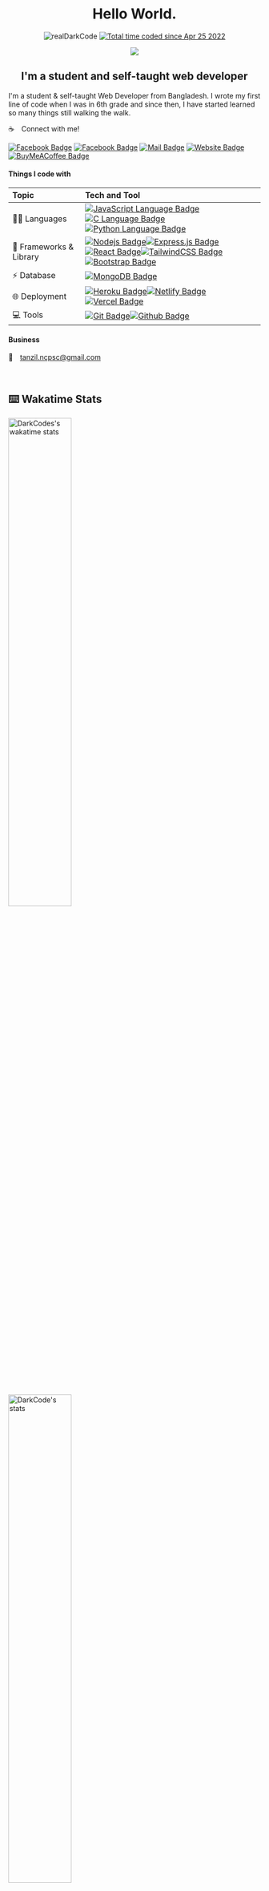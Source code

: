 <!-- Top Title  -->

<h1 align="center">Hello World.
 </h1>
<p align="center">
<img src="https://komarev.com/ghpvc/?username=realDarkcode&label=Profile%20views&color=blue&style=for-the-badge" alt="realDarkCode" /> 
<a href="https://wakatime.com/@94bc9a44-242d-4e17-85c7-077adc2edb4a"><img src="https://wakatime.com/badge/user/94bc9a44-242d-4e17-85c7-077adc2edb4a.svg?style=for-the-badge" alt="Total time coded since Apr 25 2022" /></a>
</p>
<!-- Cover Image -->
<p align="center" >
<img align="center" src="https://user-images.githubusercontent.com/55005374/95673501-37764680-0b66-11eb-8ee1-d4f4a2b285d9.gif" />
</p>

<!-- Intro  -->
<h2 align="center"> I'm a  student and self-taught web developer</h3>

<!-- short description -->
<p>I'm a student & self-taught Web Developer from Bangladesh. I wrote my first line of code when I was in 6th grade and since then, I have started learned so many things still walking the walk.

<!-- Contacts -->

☕&emsp;Connect with me!

[![Facebook Badge](https://img.shields.io/badge/Facebook-1877F2?style=for-the-badge&logo=facebook&logoColor=white)](https://facebook.com/lazyTanzil)
[![Facebook Badge](https://img.shields.io/badge/Instagram-E4405F?style=for-the-badge&logo=instagram&logoColor=white)](https://instagram.com/it.tanzil)
[![Mail Badge](https://img.shields.io/badge/Gmail-D14836?style=for-the-badge&logo=gmail&logoColor=white)](mailto:tanzil.ncpsc@gmail.com)
[![Website Badge](https://img.shields.io/badge/website-000000?style=for-the-badge&logo=About.me&logoColor=white)](https://realdarkcode.github.io)
[![BuyMeACoffee Badge](https://img.shields.io/badge/Buy_Me_A_Coffee-FFDD00?style=for-the-badge&logo=buy-me-a-coffee&logoColor=black)](https://www.buymeacoffee.com/realDarkCode)

<!-- Tools and tech -->

<h4>Things I code with </h4>

| Topic                             | Tech and Tool                                                                                                                                                                                                                                                                                                                                                                                                                                                                                                                                                                                                                                           |
| :-------------------------------- | :------------------------------------------------------------------------------------------------------------------------------------------------------------------------------------------------------------------------------------------------------------------------------------------------------------------------------------------------------------------------------------------------------------------------------------------------------------------------------------------------------------------------------------------------------------------------------------------------------------------------------------------------------ |
| 👨‍💻 Languages                      | [![JavaScript Language Badge](https://img.shields.io/badge/JavaScript-323330?style=for-the-badge&logo=javascript&logoColor=F7DF1E&labelColor=black)](#)[![C Language Badge](https://img.shields.io/badge/C-00599C?style=for-the-badge&logo=c&logoColor=white&)](#)[![Python Language Badge](https://img.shields.io/badge/Python-FFD43B?style=for-the-badge&logo=python&logoColor=blue&labelColor=black)](#)                                                                                                                                                                                                                                             |
| :rocket: Frameworks & Library     | [![Nodejs Badge](https://img.shields.io/badge/-Nodejs-3C873A?style=for-the-badge&labelColor=black&logo=node.js&logoColor=3C873A)](#)[![Express.js Badge](https://img.shields.io/badge/Express.js-000000?style=for-the-badge&logo=express&logoColor=white)](#)[![React Badge](https://img.shields.io/badge/-React-61DBFB?style=for-the-badge&labelColor=black&logo=react&logoColor=61DBFB)](#)[![TailwindCSS Badge](https://img.shields.io/badge/Tailwind_CSS-38B2AC?style=for-the-badge&logo=tailwind-css&logoColor=white)](#)[![Bootstrap Badge](https://img.shields.io/badge/Bootstrap-563D7C?style=for-the-badge&logo=bootstrap&logoColor=white)](#) |
| :zap: Database                    | [![MongoDB Badge](https://img.shields.io/badge/MongoDB-4EA94B?style=for-the-badge&logo=mongodb&logoColor=white)](#)                                                                                                                                                                                                                                                                                                                                                                                                                                                                                                                                     |
| :globe_with_meridians: Deployment | [![Heroku Badge](https://img.shields.io/badge/Heroku-430098?style=for-the-badge&logo=heroku&logoColor=white)](#)[![Netlify Badge](https://img.shields.io/badge/Netlify-00C7B7?style=for-the-badge&logo=netlify&logoColor=white)](#)[![Vercel Badge](https://img.shields.io/badge/Vercel-000000?style=for-the-badge&logo=vercel&logoColor=white)](#)                                                                                                                                                                                                                                                                                                     |
| :computer: Tools                  | [![Git Badge](https://img.shields.io/badge/GIT-E44C30?style=for-the-badge&logo=git&logoColor=white)](#)[![Github Badge](https://img.shields.io/badge/GitHub-100000?style=for-the-badge&logo=github&logoColor=white)](#)                                                                                                                                                                                                                                                                                                                                                                                                                                 |

<!-- Business Email -->
<h4> Business </h4>

📧&emsp;[tanzil.ncpsc@gmail.com](mailto:tanzil.ncpsc@gmail.com)

<br>
<!-- Statistics -->
<h2> ⌨️ Wakatime Stats </h2>
<div>
  <img float="left" width="50%" src="https://github-readme-stats.vercel.app/api/wakatime?username=realDarkCode&theme=algolia&layout=compact&langs_count=10&custom_title=DarkCode's%20Coding%20Time" alt="DarkCodes's wakatime stats"  title="Time Spend on Coding"/>
  <img float="right" width="50%" src="https://github-readme-stats.vercel.app/api?username=realdarkcode&hide=stars&count_private=true&theme=algolia&border_radius=10&custom_title=DarkCode's%20Profile" alt="DarkCode's stats" title="DarkCode's stats"/>
</div>
<hr>
<!-- Github Stats -->
<br/>
<details>
<summary> 📊 Github Stats</summary>
  <br/>

<br/>
  <summary><b>📅 Recent Streak</b></summary>
<p float="left">
  <img src="https://github-readme-streak-stats.herokuapp.com/?user=realDarkCode&theme=algolia" alt="realDarkCode" />
  <img  src="https://github-readme-stats.vercel.app/api/top-langs/?username=realDarkCode&theme=algolia&layout=compact&langs_count=8&custom_title=My Favorite Languages" alt="Top Langs"  title="DarkCode's Top Langs"/>
</p>
  <br/>
<summary><b>📈  Github Contribution Graph</b></summary>
  <img alt="DarkCode's Activity Graph" src="https://activity-graph.herokuapp.com/graph?username=realDarkCode&custom_title=DarkCode's%20Contribution%20Graph&theme=react-dark" />
<br/>
</details>
